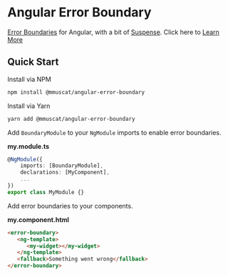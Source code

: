 # Angular Error Boundary

[Error Boundaries](https://reactjs.org/docs/error-boundaries.html) for Angular, with a bit of [Suspense](https://reactjs.org/docs/concurrent-mode-suspense.html). Click here to [Learn More](h)

## Quick Start

Install via NPM

```bash
npm install @mmuscat/angular-error-boundary
```

Install via Yarn

```bash
yarn add @mmuscat/angular-error-boundary
```

Add `BoundaryModule` to your `NgModule` imports to enable error boundaries.

**my.module.ts**

```ts
@NgModule({
    imports: [BoundaryModule],
    declarations: [MyComponent],
    ...
})
export class MyModule {}
```

Add error boundaries to your components.

**my.component.html**

```html
<error-boundary>
   <ng-template>
      <my-widget></my-widget>
   </ng-template>
   <fallback>Something went wrong</fallback>
</error-boundary>
```
